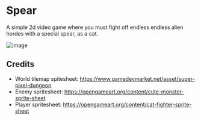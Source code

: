 # Spear

A simple 2d video game where you must fight off endless endless alien hordes with a special spear, as a cat.

![image](https://user-images.githubusercontent.com/16053164/104085681-44512600-528c-11eb-8ec7-a1dcfa4b33ff.png)

## Credits

- World tilemap spitesheet: https://www.gamedevmarket.net/asset/super-pixel-dungeon
- Enemy spritesheet: https://opengameart.org/content/cute-monster-sprite-sheet
- Player spritesheet: https://opengameart.org/content/cat-fighter-sprite-sheet
